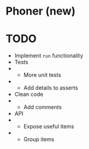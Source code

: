 # Phoner (new)

# TODO

- Implement `run` functionality
- Tests
- - More unit tests
- - Add details to asserts
- Clean code
- - Add comments
- API
- - Expose useful items
- - Group items
